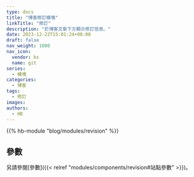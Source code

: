 ```yaml
---
type: docs
title: "博客修訂模塊"
linkTitle: "修訂"
description: "於博客文章下方顯示修訂信息。"
date: 2023-12-22T15:01:24+08:00
draft: false
nav_weight: 1000
nav_icon:
  vendor: bs
  name: git
series:
  - 模塊
categories:
  - 博客
tags:
  - 修訂
images:
authors:
  - HB
---
```


{{% hb-module "blog/modules/revision" %}}

## 參數

另請參閱[參數]({{< relref "modules/components/revision#站點參數" >}})。
